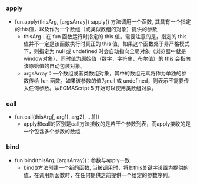 ### apply
- fun.apply(thisArg, [argsArray]) :apply() 方法调用一个函数, 其具有一个指定的this值，以及作为一个数组（或类似数组的对象）提供的参数
    - thisArg：在 fun 函数运行时指定的 this 值。需要注意的是，指定的 this 值并不一定是该函数执行时真正的 this 值，如果这个函数处于非严格模式下，则指定为 null 或 undefined 时会自动指向全局对象（浏览器中就是window对象），同时值为原始值（数字，字符串，布尔值）的 this 会指向该原始值的自动包装对象。
    - argsArray：一个数组或者类数组对象，其中的数组元素将作为单独的参数传给 fun 函数。如果该参数的值为null 或 undefined，则表示不需要传入任何参数。从ECMAScript 5 开始可以使用类数组对象。

### call
- fun.call(thisArg[, arg1[, arg2[, ...]]])
    - apply和call的区别是call方法接收的是若干个参数列表，而apply接收的是一个包含多个参数的数组

### bind
- fun.bind(thisArg, [argsArray]) : 参数与apply一致
    - bind()方法创建一个新的函数, 当被调用时，将其this关键字设置为提供的值，在调用新函数时，在任何提供之前提供一个给定的参数序列。